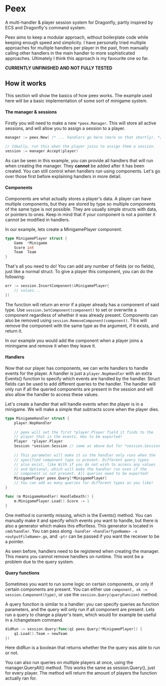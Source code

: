 # Peex

A multi-handler & player session system for Dragonfly, partly inspired by ECS and Dragonfly's command system.

Peex aims to keep a modular approach, without boilerplate code while keeping enough speed and simplicity.
I have personally tried multiple approaches for multiple handlers per player in the past,
from manually calling other handlers in the main handler to more sophisticated approaches.
Ultimately I think this approach is my favourite one so far.

**CURRENTLY UNFINISHED AND NOT FULLY TESTED**

## How it works
This section will show the basics of how peex works.
The example used here will be a basic implementation of some sort of minigame system.

#### The manager & sessions
Firstly you will need to make a new `*peex.Manager`.
This will store all active sessions, and will allow you to assign a session to a player.

```go
manager := peex.New( /* ... handlers go here (more on that shortly). */ )

// Ideally, run this when the player joins to assign them a session.
session := manager.Accept(player)
```
As can be seen in this example, you can provide all handlers that will run when creating the manager.
They **cannot** be added after it has been created.
You can still control when handlers run using components.
Let's go over those first before explaining handlers in more detail.

#### Components
Components are what actually stores a player's data.
A player can have multiple components, but they are stored by type so multiple components
of the same type is not possible.
They are usually simple structs with data, or pointers to ones.
Keep in mind that if your component is not a pointer it cannot be modified in handlers.

In our example, lets create a MinigamePlayer component.
```go
type MinigamePlayer struct {
    Game  *Minigame
    Score int
    Team  Team
}
```
That's all you need to do!
You can add any number of fields (or no fields), just like a normal struct.
To give a player this component, you can do the following:
```go
err := session.InsertComponent(&MinigamePlayer{
    // values...
})
```
The function will return an error if a player already has a component of said type.
Use `session.SetComponent(component)` to set or overwrite a component regardless of whether
it was already present.
Components can also be removed using `session.RemoveComponent(component)`.
This will remove the component with the same type as the argument, if it exists, and return it.

In our example you would add the component when a player joins a miningame and remove it when they leave it.

#### Handlers
Now that our player has components, we can write handlers to handle events for the player.
A handler is just a `player.NopHandler` with an extra Events() function to specify
which events are handled by the handler.
Struct fields can be used to add different queries to the handler.
The handler will only run if all the queried components are present in the session
and will also allow the handler to access these values.

Let's create a handler that will handle events when the player is in a minigame.
We will make a simple that subtracts score when the player dies.
```go
type MinigameHandler struct {
    player.NopHandler
    
    // peex will set the first *player.Player field it finds to the 
    // player that is the events. Has to be exported!
    Player  *player.Player
    Session *session.Session // same as above but for *session.Session
    
    // This parameter will make it so the handler only runs when the
    // specified component type is present. Different query types
    // also exist, like With if you do not wish to access any values
    // and Optional, which will make the handler run even if the
    // component is not present. All queries need to be exported!
    MinigamePlayer peex.Query[*MinigamePlayer]
    // You can add as many queries for different types as you like!
}

func (m MinigameHandler) HandleDeath() {
    m.MinigamePlayer.Load().Score -= 1
}
```
One method is currently missing, which is the Events() method.
You can manually make it and specify which events you want to handle,
but there is also a generator which makes this effortless.
This generator is located in `cmd/handler`.
You can pass along `-handler <handlerTypeName> -o <outputFileName>.go`, 
and `-ptr` can be passed if you want the receiver to be a pointer.

As seen before, handlers need to be registered when creating the manager.
This means you cannot remove handlers on runtime.
This wont be a problem due to the query system.

#### Query functions
Sometimes you want to run some logic on certain components, or only if certain
components are present.
You can either use `component, ok := session.Component(type)`,
or use the `session.Query(queryFuncion)` method.

A query function is similar to a handler: you can specify queries as function parameters,
and the query will only run if all component are present.
Lets run a query to change a player's team, which would for example be useful in a /changeteam command.
```go
didRun := session.Query(func(q1 peex.Query[*MinigamePlayer]) {
    q1.Load().Team = newTeam
})
```
Here didRun is a boolean that returns whether the the query was able to run or not.

You can also run queries on multiple players at once, using the manager.QueryAll() method.
This works the same as session.Query(), just for every player.
The method will return the amount of players the function actually ran for.